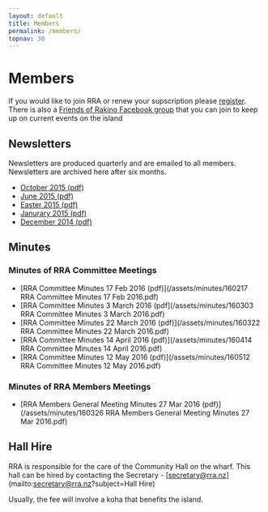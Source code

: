 ```yaml
---
layout: default
title: Members
permalink: /members/
topnav: 30
---
```



# Members

If you would like to join RRA or renew your supscription please [register](/register/). There is also a [Friends of Rakino Facebook group](https://www.facebook.com/groups/1523537804574823/) that you can join to keep up on current events on the island


## Newsletters

Newsletters are produced quarterly and are emailed to all members. Newsletters are archived here after six months.

- [October 2015 (pdf)](/assets/newsletters/RRA_Newsletter_2015_10.pdf)
- [June 2015 (pdf)](/assets/newsletters/RRA_Newsletter_2015_06.pdf)
- [Easter 2015 (pdf)](/assets/newsletters/RRA_Newsletter_2015_03.pdf)
- [Janurary 2015 (pdf)](/assets/newsletters/RRA_Newsletter_2015_01.pdf)
- [December 2014 (pdf)](/assets/newsletters/RRA_Newsletter_2014_12.pdf)

## Minutes

### Minutes of RRA Committee Meetings
- [RRA Committee Minutes 17 Feb 2016 (pdf)](/assets/minutes/160217 RRA Committee Minutes 17 Feb 2016.pdf)
- [RRA Committee Minutes 3 March 2016 (pdf](/assets/minutes/160303 RRA Committee Minutes 3 March 2016.pdf)
- [RRA Committee Minutes 22 March 2016 (pdf)](/assets/minutes/160322 RRA Committee Minutes 22 March 2016.pdf)
- [RRA Committee Minutes 14 April 2016 (pdf)](/assets/minutes/160414 RRA Committee Minutes 14 April 2016.pdf)
- [RRA Committee Minutes 12 May 2016 (pdf)](/assets/minutes/160512 RRA Committee Minutes 12 May 2016.pdf)

### Minutes of RRA Members Meetings
- [RRA Members General Meeting Minutes 27 Mar 2016 (pdf)](/assets/minutes/160326 RRA Members General Meeting Minutes 27 Mar 2016.pdf)


## Hall Hire

RRA is responsible for the care of the Community Hall on the wharf. This hall can be hired by contacting the Secretary - [secretary@rra.nz](mailto:secretary@rra.nz?subject=Hall Hire)

Usually, the fee will involve a koha that benefits the island.
